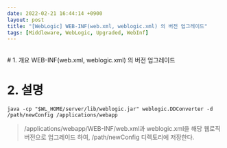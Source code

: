```yaml
---
date: 2022-02-21 16:44:14 +0900
layout: post
title: "[WebLogic] WEB-INF(web.xml, weblogic.xml) 의 버전 업그레이드"
tags: [Middleware, WebLogic, Upgraded, WebInf]
---
```


<br># 1. 개요
WEB-INF(web.xml, weblogic.xml) 의 버전 업그레이드

# 2. 설명

`java -cp "$WL_HOME/server/lib/weblogic.jar" weblogic.DDConverter -d /path/newConfig /applications/webapp`

> /applications/webapp/WEB-INF/web.xml과 weblogic.xml을 해당 웹로직 버전으로 업그레이드 하여, /path/newConfig 디렉토리에 저장한다.